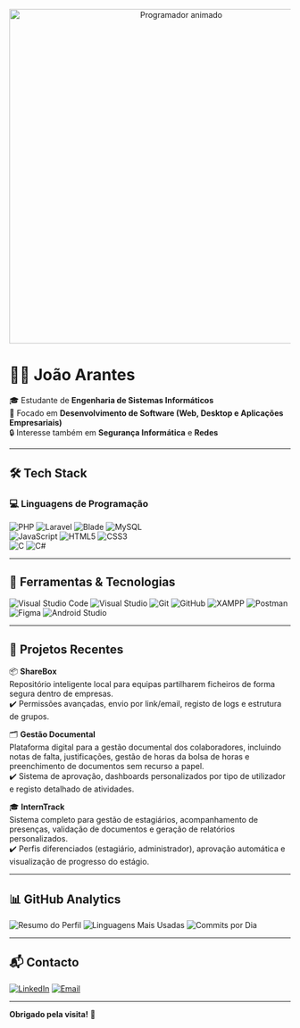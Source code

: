 <p align="center">
  <img src="https://media2.giphy.com/media/v1.Y2lkPTc5MGI3NjExczExY2ZjYjA5OXk2MnJpNDlhNWs4Mmw3aW95b3VqMjN6NGZtNmtweCZlcD12MV9pbnRlcm5hbF9naWZfYnlfaWQmY3Q9Zw/zOvBKUUEERdNm/giphy.gif" alt="Programador animado" width="600"/>
</p>




# 👨‍💻 João Arantes

🎓 Estudante de **Engenharia de Sistemas Informáticos**  
🚀 Focado em **Desenvolvimento de Software (Web, Desktop e Aplicações Empresariais)**  
🔒 Interesse também em **Segurança Informática** e **Redes**

---

## 🛠️ Tech Stack

### 💻 Linguagens de Programação

![PHP](https://img.shields.io/badge/PHP-777BB4?style=for-the-badge&logo=php&logoColor=white)
![Laravel](https://img.shields.io/badge/Laravel-E74430?style=for-the-badge&logo=laravel&logoColor=white)
![Blade](https://img.shields.io/badge/Blade-black?style=for-the-badge)
![MySQL](https://img.shields.io/badge/MySQL-005C84?style=for-the-badge&logo=mysql&logoColor=white)  
![JavaScript](https://img.shields.io/badge/JavaScript-F7DF1E?style=for-the-badge&logo=javascript&logoColor=black)
![HTML5](https://img.shields.io/badge/HTML5-E34F26?style=for-the-badge&logo=html5&logoColor=white)
![CSS3](https://img.shields.io/badge/CSS3-1572B6?style=for-the-badge&logo=css3&logoColor=white)  
![C](https://img.shields.io/badge/C-00599C?style=for-the-badge&logo=c&logoColor=white)
![C#](https://img.shields.io/badge/C%23-239120?style=for-the-badge&logo=c-sharp&logoColor=white)

---

## 🧰 Ferramentas & Tecnologias

![Visual Studio Code](https://img.shields.io/badge/VS_Code-007ACC?style=for-the-badge&logo=visual-studio-code&logoColor=white)
![Visual Studio](https://img.shields.io/badge/Visual_Studio-5C2D91?style=for-the-badge&logo=visual-studio&logoColor=white)
![Git](https://img.shields.io/badge/Git-F05032?style=for-the-badge&logo=git&logoColor=white)
![GitHub](https://img.shields.io/badge/GitHub-181717?style=for-the-badge&logo=github&logoColor=white)
![XAMPP](https://img.shields.io/badge/XAMPP-FB7A24?style=for-the-badge&logo=xampp&logoColor=white)
![Postman](https://img.shields.io/badge/Postman-FF6C37?style=for-the-badge&logo=postman&logoColor=white)
![Figma](https://img.shields.io/badge/Figma-F24E1E?style=for-the-badge&logo=figma&logoColor=white)
![Android Studio](https://img.shields.io/badge/Android_Studio-3DDC84?style=for-the-badge&logo=android-studio&logoColor=white)

---

## 📌 Projetos Recentes

📦 **ShareBox**  
Repositório inteligente local para equipas partilharem ficheiros de forma segura dentro de empresas.  
✔️ Permissões avançadas, envio por link/email, registo de logs e estrutura de grupos.

🗂️ **Gestão Documental**  
Plataforma digital para a gestão documental dos colaboradores, incluindo notas de falta, justificações, gestão de horas da bolsa de horas e preenchimento de documentos sem recurso a papel.  
✔️ Sistema de aprovação, dashboards personalizados por tipo de utilizador e registo detalhado de atividades.

🎓 **InternTrack**  
Sistema completo para gestão de estagiários, acompanhamento de presenças, validação de documentos e geração de relatórios personalizados.  
✔️ Perfis diferenciados (estagiário, administrador), aprovação automática e visualização de progresso do estágio.

---

## 📊 GitHub Analytics

![Resumo do Perfil](https://github-profile-summary-cards.vercel.app/api/cards/profile-details?username=Arantes722&theme=github_dark)
![Linguagens Mais Usadas](https://github-profile-summary-cards.vercel.app/api/cards/most-commit-language?username=Arantes722&theme=github_dark)
![Commits por Dia](https://github-profile-summary-cards.vercel.app/api/cards/productive-time?username=Arantes722&theme=github_dark&utcOffset=0)

---

## 📬 Contacto

[![LinkedIn](https://img.shields.io/badge/LinkedIn-0A66C2?style=for-the-badge&logo=linkedin&logoColor=white)](https://www.linkedin.com/in/arantes72/)
[![Email](https://img.shields.io/badge/Gmail-D14836?style=for-the-badge&logo=gmail&logoColor=white)](mailto:arantesjps@gmail.com)

---

**Obrigado pela visita!** 👋

